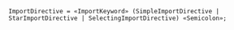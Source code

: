 <!-- This file is generated automatically by infrastructure scripts. Please don't edit by hand. -->

<!-- markdownlint-disable first-line-h1 -->

```{ .ebnf .slang-ebnf #ImportDirective }
ImportDirective = «ImportKeyword» (SimpleImportDirective | StarImportDirective | SelectingImportDirective) «Semicolon»;
```
